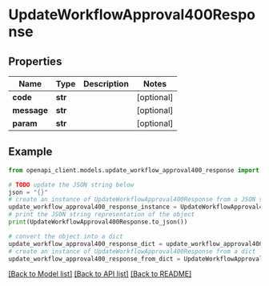 # UpdateWorkflowApproval400Response


## Properties

Name | Type | Description | Notes
------------ | ------------- | ------------- | -------------
**code** | **str** |  | [optional] 
**message** | **str** |  | [optional] 
**param** | **str** |  | [optional] 

## Example

```python
from openapi_client.models.update_workflow_approval400_response import UpdateWorkflowApproval400Response

# TODO update the JSON string below
json = "{}"
# create an instance of UpdateWorkflowApproval400Response from a JSON string
update_workflow_approval400_response_instance = UpdateWorkflowApproval400Response.from_json(json)
# print the JSON string representation of the object
print(UpdateWorkflowApproval400Response.to_json())

# convert the object into a dict
update_workflow_approval400_response_dict = update_workflow_approval400_response_instance.to_dict()
# create an instance of UpdateWorkflowApproval400Response from a dict
update_workflow_approval400_response_from_dict = UpdateWorkflowApproval400Response.from_dict(update_workflow_approval400_response_dict)
```
[[Back to Model list]](../README.md#documentation-for-models) [[Back to API list]](../README.md#documentation-for-api-endpoints) [[Back to README]](../README.md)


